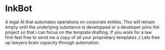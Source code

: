 # InkBot
A legal AI that automates operations on corporate entites.
This will remain empty until the underlying substance is developped or a developer joins the project so that i can focus on the template drafting.
If you work for a law firm feel free to send me a copy of all your proprietary templates ;)
Lets free up lawyers brain capacity through automation.
